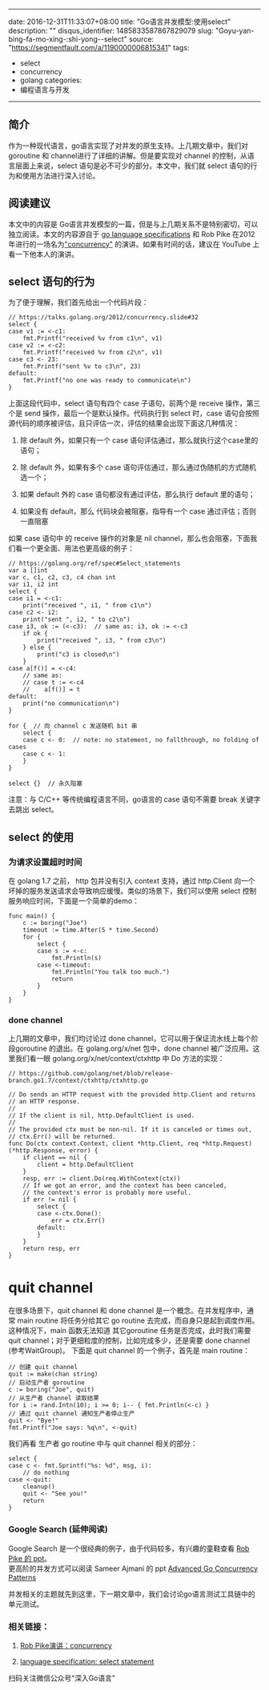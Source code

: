
---
date: 2016-12-31T11:33:07+08:00
title: "Go语言并发模型:使用select"
description: ""
disqus_identifier: 1485833587867829079
slug: "Goyu-yan-bing-fa-mo-xing-:shi-yong--select"
source: "https://segmentfault.com/a/1190000006815341"
tags: 
- select 
- concurrency 
- golang 
categories:
- 编程语言与开发
---

简介
----

作为一种现代语言，go语言实现了对并发的原生支持。上几期文章中，我们对goroutine
和 channel进行了详细的讲解。但是要实现对 channel
的控制，从语言层面上来说，select 语句是必不可少的部分。本文中，我们就
select 语句的行为和使用方法进行深入讨论。

阅读建议
--------

本文中的内容是
Go语言并发模型的一篇，但是与上几期关系不是特别密切，可以独立阅读。本文的内容源自于
[go language specifications]() 和 Rob Pike
在2012年进行的一场名为["concurrency"](https://talks.golang.org/2012/concurrency.slide#1)
的演讲。如果有时间的话，建议在 YouTube 上看一下他本人的演讲。

select 语句的行为
-----------------

为了便于理解，我们首先给出一个代码片段：

    // https://talks.golang.org/2012/concurrency.slide#32
    select {
    case v1 := <-c1:
        fmt.Printf("received %v from c1\n", v1)
    case v2 := <-c2:
        fmt.Printf("received %v from c2\n", v1)
    case c3 <- 23:
        fmt.Printf("sent %v to c3\n", 23)
    default:
        fmt.Printf("no one was ready to communicate\n")
    }

上面这段代码中，select 语句有四个 case 子语句，前两个是 receive
操作，第三个是 send 操作，最后一个是默认操作。代码执行到 select 时，case
语句会按照源代码的顺序被评估，且只评估一次，评估的结果会出现下面这几种情况：

1.  除 default 外，如果只有一个 case
    语句评估通过，那么就执行这个case里的语句；

2.  除 default 外，如果有多个 case
    语句评估通过，那么通过伪随机的方式随机选一个；

3.  如果 default 外的 case 语句都没有通过评估，那么执行 default
    里的语句；

4.  如果没有 default，那么 代码块会被阻塞，指导有一个 case
    通过评估；否则一直阻塞

如果 case 语句中 的 receive 操作的对象是 nil
channel，那么也会阻塞，下面我们看一个更全面、用法也更高级的例子：

    // https://golang.org/ref/spec#Select_statements
    var a []int
    var c, c1, c2, c3, c4 chan int
    var i1, i2 int
    select {
    case i1 = <-c1:
        print("received ", i1, " from c1\n")
    case c2 <- i2:
        print("sent ", i2, " to c2\n")
    case i3, ok := (<-c3):  // same as: i3, ok := <-c3
        if ok {
            print("received ", i3, " from c3\n")
        } else {
            print("c3 is closed\n")
        }
    case a[f()] = <-c4:
        // same as:
        // case t := <-c4
        //    a[f()] = t
    default:
        print("no communication\n")
    }

    for {  // 向 channel c 发送随机 bit 串
        select {
        case c <- 0:  // note: no statement, no fallthrough, no folding of cases
        case c <- 1:
        }
    }

    select {}  // 永久阻塞

注意：与 C/C++ 等传统编程语言不同，go语言的 case 语句不需要 break
关键字去跳出 select。

select 的使用
-------------

### 为请求设置超时时间

在 golang 1.7 之前， http 包并没有引入 context 支持，通过 http.Client
向一个坏掉的服务发送请求会导致响应缓慢。类似的场景下，我们可以使用
select 控制服务响应时间，下面是一个简单的demo：

    func main() {
        c := boring("Joe")
        timeout := time.After(5 * time.Second)
        for {
            select {
            case s := <-c:
                fmt.Println(s)
            case <-timeout:
                fmt.Println("You talk too much.")
                return
            }
        }
    }

### done channel

上几期的文章中，我们均讨论过 done
channel，它可以用于保证流水线上每个阶段goroutine 的退出。在
golang.org/x/net 包中，done channel 被广泛应用。这里我们看一眼
golang.org/x/net/context/ctxhttp 中 Do 方法的实现：

    // https://github.com/golang/net/blob/release-branch.go1.7/context/ctxhttp/ctxhttp.go

    // Do sends an HTTP request with the provided http.Client and returns
    // an HTTP response.
    //
    // If the client is nil, http.DefaultClient is used.
    //
    // The provided ctx must be non-nil. If it is canceled or times out,
    // ctx.Err() will be returned.
    func Do(ctx context.Context, client *http.Client, req *http.Request) (*http.Response, error) {
        if client == nil {
            client = http.DefaultClient
        }
        resp, err := client.Do(req.WithContext(ctx))
        // If we got an error, and the context has been canceled,
        // the context's error is probably more useful.
        if err != nil {
            select {
            case <-ctx.Done():
                err = ctx.Err()
            default:
            }
        }
        return resp, err
    } 

quit channel
============

在很多场景下，quit channel 和 done channel
是一个概念。在并发程序中，通常 main routine 将任务分给其它 go routine
去完成，而自身只是起到调度作用。这种情况下，main 函数无法知道
其它goroutine 任务是否完成，此时我们需要 quit
channel；对于更细粒度的控制，比如完成多少，还是需要 done channel
(参考WaitGroup)。 下面是 quit channel 的一个例子，首先是 main routine：

    // 创建 quit channel
    quit := make(chan string)
    // 启动生产者 goroutine
    c := boring("Joe", quit)
    // 从生产者 channel 读取结果
    for i := rand.Intn(10); i >= 0; i-- { fmt.Println(<-c) }
    // 通过 quit channel 通知生产者停止生产
    quit <- "Bye!"
    fmt.Printf("Joe says: %q\n", <-quit)

我们再看 生产者 go routine 中与 quit channel 相关的部分：

    select {
    case c <- fmt.Sprintf("%s: %d", msg, i):
        // do nothing
    case <-quit:
        cleanup()
        quit <- "See you!"
        return
    }

### Google Search (延伸阅读)

Google Search 是一个很经典的例子，由于代码较多，有兴趣的童鞋查看 [Rob
Pike 的 ppt](https://talks.golang.org/2012/concurrency.slide#42)。\
更高阶的并发方式可以阅读 Sameer Ajmani 的 ppt [Advanced Go Concurrency
Patterns](https://talks.golang.org/2013/advconc.slide)

并发相关的主题就先到这里，下一期文章中，我们会讨论go语言测试工具链中的单元测试。

### 相关链接：

1.  [Rob
    Pike演讲：concurrency](https://talks.golang.org/2012/concurrency.slide#31)

2.  [language specification: select
    statement](https://golang.org/ref/spec#Select_statements)

扫码关注微信公众号“深入Go语言”



